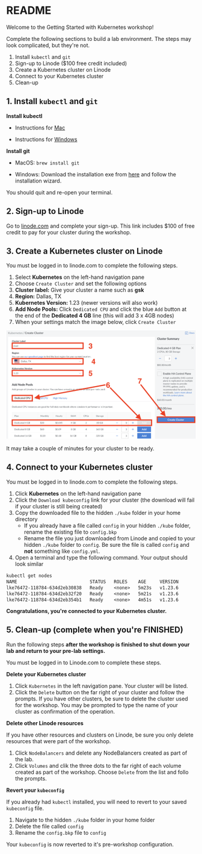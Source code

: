 # README

Welcome to the Getting Started with Kubernetes workshop!

Complete the following sections to build a lab environment. The steps may look complicated, but they're not.

1. Install `kubectl` and `git`
2. Sign-up to Linode ($100 free credit included)
3. Create a Kubernetes cluster on Linode
4. Connect to your Kubernetes cluster
5. Clean-up

## 1. Install `kubectl` and `git`

**Install kubectl**

- Instructions for [Mac](https://kubernetes.io/docs/tasks/tools/install-kubectl-macos/#install-with-homebrew-on-macos)

- Instructions for [Windows](https://kubernetes.io/docs/tasks/tools/install-kubectl-windows/#install-kubectl-on-windows)

**Install git**

- MacOS: `brew install git`

- Windows: Download the installation exe from [here](https://git-scm.com/download/win) and follow the installation wizard.

You should quit and re-open your terminal.

## 2. Sign-up to Linode

Go to [linode.com](https://login.linode.com/signup?promo=kubeconna2022NP) and complete your sign-up. This link includes $100 of free credit to pay for your cluster during the workshop.

## 3. Create a Kubernetes cluster on Linode

You must be logged in to linode.com to complete the following steps.

1. Select **Kubernetes** on the left-hand navigation pane
2. Choose `Create Cluster` and set the following options
3. **Cluster label:** Give your cluster a name such as **gsk**
4. **Region:** Dallas, TX 
5. **Kubernetes Version:** 1.23 (newer versions will also work)
6. **Add Node Pools:**  Click `Dedicated CPU` and click the blue `Add` button at the end of the **Dedicated 4 GB** line (this will add 3 x 4GB nodes)
7. When your settings match the image below, click `Create Cluster`

![LKE Settings](img/lke.png)

It may take a couple of minutes for your cluster to be ready.

## 4. Connect to your Kubernetes cluster

You must be logged in to linode.com to complete the following steps.

1. Click **Kubernetes** on the left-hand navigation pane
2. Click the `Download kubeconfig` link for your cluster (the download will fail if your cluster is still being created)
3. Copy the downloaded file to the hidden `./kube` folder in your home directory
    - If you already have a file called `config` in your hidden `./kube` folder, rename the existing file to `config.bkp`
    - Rename the file you just downloaded from Linode and copied to your hidden `./kube` folder to `config`. Be sure the file is called `config` and **not** something like `config.yml`.
4. Open a terminal and type the following command. Your output should look similar

```
kubectl get nodes
NAME                           STATUS   ROLES    AGE     VERSION
lke76472-118784-634d2eb30838   Ready    <none>   5m23s   v1.23.6
lke76472-118784-634d2eb32f20   Ready    <none>   5m21s   v1.23.6
lke76472-118784-634d2eb354b1   Ready    <none>   4m51s   v1.23.6
```

**Congratulations, you're connected to your Kubernetes cluster.**


## 5. Clean-up (complete when you're FINISHED)

Run the following steps **after the workshop is finished to shut down your lab and return to your pre-lab settings.**

You must be logged in to Linode.com to complete these steps.

**Delete your Kubernetes cluster**

1. Click `Kubernetes` in the left navigation pane. Your cluster will be listed.
2. Click the `Delete` button on the far right of your cluster and follow the prompts. If you have other clusters, be sure to delete the cluster used for the workshop. You may be prompted to type the name of your cluster as confirmation of the operation.

**Delete other Linode resources**

If you have other resources and clusters on Linode, be sure you only delete resources that were part of the workshop.

1. Click `NodeBalancers` and delete any NodeBalancers created as part of the lab.
2. Click `Volumes` and clik the three dots to the far right of each volume created as part of the workshop. Choose `Delete` from the list and follo the prompts.

**Revert your `kubeconfig`**

If you already had `kubectl` installed, you will need to revert to your saved `kubeconfig` file.

1. Navigate to the hidden `./kube` folder in your home folder
2. Delete the file called `config`
3. Rename the `config.bkp` file to `config`

Your `kubeconfig` is now reverted to it's pre-workshop configuration.
